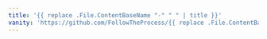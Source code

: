 ```yaml
---
title: '{{ replace .File.ContentBaseName "-" " " | title }}'
vanity: 'https://github.com/FollowTheProcess/{{ replace .File.ContentBaseName "-" " " | lower }}'
---
```

